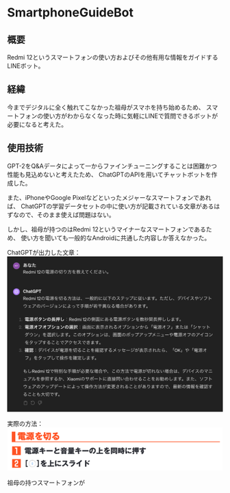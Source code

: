 # SmartphoneGuideBot

## 概要
Redmi 12というスマートフォンの使い方およびその他有用な情報をガイドするLINEボット。

## 経緯
今までデジタルに全く触れてこなかった祖母がスマホを持ち始めるため、
スマートフォンの使い方がわからなくなった時に気軽にLINEで質問できるボットが必要になると考えた。

## 使用技術
GPT-2をQ&Aデータによって一からファインチューニングすることは困難かつ性能も見込めないと考えたため、
ChatGPTのAPIを用いてチャットボットを作成した。  

また、iPhoneやGoogle Pixelなどといったメジャーなスマートフォンであれば、
ChatGPTの学習データセットの中に使い方が記載されている文章があるはずなので、そのまま使えば問題はない。

しかし、祖母が持つのはRedmi 12というマイナーなスマートフォンであるため、
使い方を聞いても一般的なAndroidに共通した内容しか答えなかった。  

ChatGPTが出力した文章：  
![chatgpt_output](data/chatgpt.png)

実際の方法：  
![answer](data/answer.png)




祖母の持つスマートフォンが